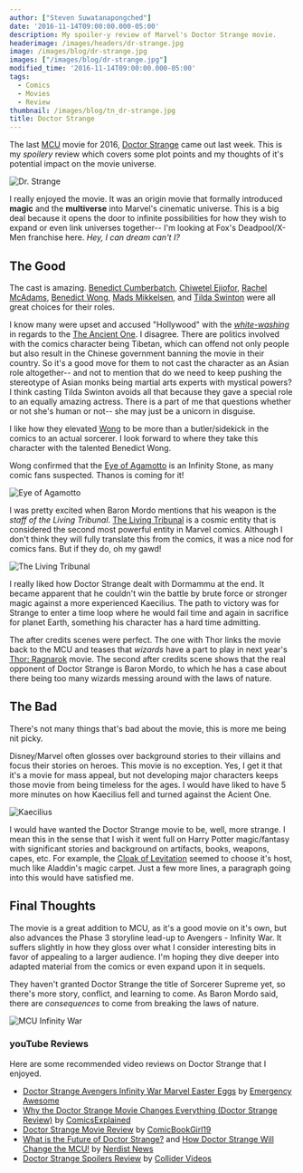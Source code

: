 ```yaml
---
author: ["Steven Suwatanapongched"]
date: '2016-11-14T09:00:00.000-05:00'
description: My spoiler-y review of Marvel's Doctor Strange movie.
headerimage: /images/headers/dr-strange.jpg
image: /images/blog/dr-strange.jpg
images: ["/images/blog/dr-strange.jpg"]
modified_time: '2016-11-14T09:00:00.000-05:00'
tags:
  - Comics
  - Movies
  - Review
thumbnail: /images/blog/tn_dr-strange.jpg
title: Doctor Strange
---
```



The last [MCU](https://en.wikipedia.org/wiki/Marvel_Cinematic_Universe) movie for 2016, [Doctor Strange](http://www.imdb.com/title/tt1211837/) came out last week. This is my *spoilery* review which covers some plot points and my thoughts of it's potential impact on the movie universe.

![Dr. Strange](/images/blog/dr-strange.jpg)

I really enjoyed the movie. It was an origin movie that formally introduced **magic** and the **multiverse** into Marvel's cinematic universe. This is a big deal because it opens the door to infinite possibilities for how they wish to expand or even link universes together-- I'm looking at Fox's Deadpool/X-Men franchise here. *Hey, I can dream can't I?*

## The Good

The cast is amazing. [Benedict Cumberbatch](http://www.imdb.com/name/nm1212722/), [Chiwetel Ejiofor](http://www.imdb.com/name/nm0252230/), [Rachel McAdams](http://www.imdb.com/name/nm1046097/), [Benedict Wong](http://www.imdb.com/name/nm0938950/), [Mads Mikkelsen](http://www.imdb.com/name/nm0586568/), and [Tilda Swinton](http://www.imdb.com/name/nm0842770/) were all great choices for their roles.

I know many were upset and accused "Hollywood" with the *[white-washing](https://en.wikipedia.org/wiki/Whitewashing_in_film)* in regards to the [The Ancient One](https://en.wikipedia.org/wiki/Ancient_One). I disagree. There are politics involved with the comics character being Tibetan, which can offend not only people but also result in the Chinese government banning the movie in their country. So it's a good move for them to not cast the character as an Asian role altogether-- and not to mention that do we need to keep pushing the stereotype of Asian monks being martial arts experts with mystical powers? I think casting Tilda Swinton avoids all that because they gave a special role to an equally amazing actress. There is a part of me that questions whether or not she's human or not-- she may just be a unicorn in disguise.

I like how they elevated [Wong](https://en.wikipedia.org/wiki/Wong_(comics)) to be more than a butler/sidekick in the comics to an actual sorcerer. I look forward to where they take this character with the talented Benedict Wong.

Wong confirmed that the [Eye of Agamotto](https://en.wikipedia.org/wiki/Eye_of_Agamotto) is an Infinity Stone, as many comic fans suspected. Thanos is coming for it!

![Eye of Agamotto](/images/blog/dr-strange-eye-of-agamotto.jpg)

I was pretty excited when Baron Mordo mentions that his weapon is the *staff of the Living Tribunal*. [The Living Tribunal](https://en.wikipedia.org/wiki/Living_Tribunal) is a cosmic entity that is considered the second most powerful entity in Marvel comics. Although I don't think they will fully translate this from the comics, it was a nice nod for comics fans. But if they do, oh my gawd!

![The Living Tribunal](/images/blog/living-tribunal.jpg)

I really liked how Doctor Strange dealt with Dormammu at the end. It became apparent that he couldn't win the battle by brute force or stronger magic against a more experienced Kaecilius. The path to victory was for Strange to enter a time loop where he would fail time and again in sacrifice for planet Earth, something his character has a hard time admitting.

The after credits scenes were perfect. The one with Thor links the movie back to the MCU and teases that *wizards* have a part to play in next year's [Thor: Ragnarok](http://www.imdb.com/title/tt3501632/) movie. The second after credits scene shows that the real opponent of Doctor Strange is Baron Mordo, to which he has a case about there being too many wizards messing around with the laws of nature.

## The Bad

There's not many things that's bad about the movie, this is more me being nit picky.

Disney/Marvel often glosses over background stories to their villains and focus their stories on heroes. This movie is no exception. Yes, I get it that it's a movie for mass appeal, but not developing major characters keeps those movie from being timeless for the ages. I would have liked to have 5 more minutes on how Kaecilius fell and turned against the Acient One.

![Kaecilius](/images/blog/dr-strange-kaecilius.jpg)

I would have wanted the Doctor Strange movie to be, well, more strange. I mean this in the sense that I wish it went full on Harry Potter magic/fantasy with significant stories and background on artifacts, books, weapons, capes, etc. For example, the [Cloak of Levitation](https://en.wikipedia.org/wiki/Cloak_of_Levitation) seemed to choose it's host, much like Aladdin's magic carpet. Just a few more lines, a paragraph going into this would have satisfied me.

## Final Thoughts

The movie is a great addition to MCU, as it's a good movie on it's own, but also advances the Phase 3 storyline lead-up to Avengers - Infinity War. It suffers slightly in how they gloss over what I consider interesting bits in favor of appealing to a larger audience. I'm hoping they dive deeper into adapted material from the comics or even expand upon it in sequels.

They haven't granted Doctor Strange the title of Sorcerer Supreme yet, so there's more story, conflict, and learning to come. As Baron Mordo said, there are *consequences* to come from breaking the laws of nature.

![MCU Infinity War](/images/blog/mcu-avengers-infinity-war.jpg)

### youTube Reviews

Here are some recommended video reviews on Doctor Strange that I enjoyed.

* [Doctor Strange Avengers Infinity War Marvel Easter Eggs](https://www.youtube.com/watch?v=QBhCAZBCELg) by [Emergency Awesome](https://www.youtube.com/user/emergencyawesome)
* [Why the Doctor Strange Movie Changes Everything (Doctor Strange Review)](https://www.youtube.com/watch?v=xGk6O59wsAo) by [ComicsExplained](https://www.youtube.com/user/fluidicbeats)
* [Doctor Strange Movie Review](https://www.youtube.com/watch?v=0oF-00_TYbw) by [ComicBookGirl19](https://www.youtube.com/user/comicbookgirl19)
* [What is the Future of Doctor Strange?](https://www.youtube.com/watch?v=9rypx4C2OH8) and [How Doctor Strange Will Change the MCU!](https://www.youtube.com/watch?v=c1_D5B1X95s) by [Nerdist News](https://www.youtube.com/user/Nerdist)
* [Doctor Strange Spoilers Review](https://www.youtube.com/watch?v=C5LmFstlJ_w) by [Collider Videos](https://www.youtube.com/user/ColliderVideos)